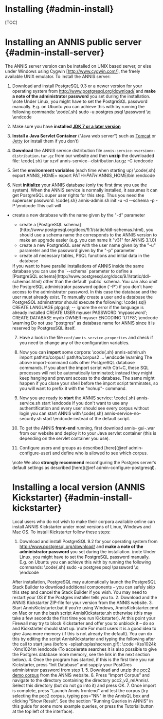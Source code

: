 Installing {#admin-install}
==========

[TOC]


Installing an ANNIS public server {#admin-install-server}
================================


The ANNIS server version can be installed on UNIX based server, or else under
Windows using Cygwin [http://www.cygwin.com/], the freely available UNIX
emulator. To install the ANNIS server:

1. Download and install PostgreSQL 9.3 or a newer version for your operating system from 
http://www.postgresql.org/download/ and **make a note of the administrator
password** you set during the installation.
\note Under Linux, you might have to set the PostgreSQL password
manually. E.g. on Ubuntu you can achieve this with by running
the following commands:
\code{.sh}
sudo -u postgres psql
\password
\q
\endcode

2. Make sure you have **installed [JDK 7 or a later version](http://java.sun.com/javase/downloads/index.jsp)**
3. **Install a Java Servlet Container** ("Java web server") such as [Tomcat](http://tomcat.apache.org/) or [Jetty](http://www.mortbay.org/jetty/)
 (or install them if you don’t)
4. **Download** the ANNIS service distribution file `annis-service-<version>-distribution.tar.gz` from our website
and then **unzip** the downloaded file:
\code{.sh}
tar xzvf annis-service-<version>-distribution.tar.gz -C <installation directory>
\endcode
5. Set the **environment variables** (each time when starting up)
\code{.sh}
export ANNIS_HOME=<installation directory>
export PATH=$PATH:$ANNIS_HOME/bin
\endcode
6. Next **initialize** your ANNIS database (only the first time you use the system).
When the ANNIS service is normally installed, it assumes it can get PostgreSQL super user rights for this step. Thus you need the superuser password.
\code{.sh}
annis-admin.sh init -u <username> -d <dbname> --schema <schema> -p <new user password>
-P <postgres superuser password>
\endcode
This call will 
<ul><li>create a new database with the name given by the "-d" parameter</li>
<ul><li>create a [PostgreSQL schema](http://www.postgresql.org/docs/9.1/static/ddl-schemas.html), you should use a schema name the corresponds to the ANNIS version to make an upgrade easier (e.g. you can name it "v31" for ANNIS 3.1.0)</li>
<li>create a new PostgreSQL user with the user name given by the "-u" parameter and the password given by the "-p" parameter</li>
<li>create all necessary tables, PSQL functions and initial data in the database</li></ul>
If you want to have parallel installations of ANNIS inside the same database you
can use the `--schema` parameter to define a [PostgreSQL schema](http://www.postgresql.org/docs/9.1/static/ddl-schemas.html)
other than the default `public` schema.
You can also omit the PostgreSQL administrator password option (`-P`) if you don't have
access to the administrator password. In this case the database and the user must already
exist. To manually create a user and a database the PostgreSQL adminstrator should execute the following:
\code{.sql}
CREATE LANGUAGE plpgsql; -- ignore the error if the language is already installed
CREATE USER myuser PASSWORD 'mypassword';
CREATE DATABASE mydb OWNER myuser ENCODING 'UTF8';
\endcode
\warning Do not use "postgres" as database name for ANNIS since it is reserved by PostgresSQL itself.

7. Have a look in the file `conf/annis-service.properties` and check if you need to change
any of the configuration variables.

8. Now you can **import** some corpora:
\code{.sh}
annis-admin.sh import path/to/corpus1 path/to/corpus2 ...
\endcode
\warning
The above import-command calls other PostgreSQL database
commands. If you abort the import script with Ctrl+C, these
SQL processes will not be automatically terminated; instead they
might keep hanging and prevent access to the database. The
same might happen if you close your shell before the import
script terminates, so you will want to prefix it with the "nohup"-
command.

9. Now you are ready to **start** the ANNIS service:
\code{.sh}
annis-service.sh start
\endcode
If you don't want to use any authentification and every user should see every
corpus without login you can start ANNIS with
\code{.sh}
annis-service-no-security.sh start
\endcode
instead of the default script.
10. To get the ANNIS **front-end** running, first download annis-
gui-<version>.war from our website and deploy it to your Java servlet
container (this is depending on the servlet container you use).
11. Configure users and groups as described [here](@ref admin-configure-user) 
and define who is allowed to see which corpus.

\note
We also **strongly recommend** reconfiguring the Postgres server’s default
settings as described [here](@ref admin-configure-postgresql).

Installing a local version (ANNIS Kickstarter)     {#admin-install-kickstarter}
==============================================

Local users who do not wish to make their corpora available online can install
ANNIS Kickstarter under most versions of Linux, Windows and Mac OS. To install
Kickstarter follow these steps:

1. Download and install PostgreSQL 9.2 for your operating system from 
http://www.postgresql.org/download/ and **make a note of the administrator
password** you set during the installation.
\note Under Linux, you might have to set the PostgreSQL password
manually. E.g. on Ubuntu you can achieve this with by running
the following commands:
\code{.sh}
sudo -u postgres psql
\password
\q
\endcode

After installation, PostgreSQL may automatically launch the PostgreSQL
Stack Builder to download additional components – you can safely skip this
step and cancel the Stack Builder if you wish. You may need to restart your
OS if the Postgres installer tells you to.
2. Download and the ANNIS Kickstarter ZIP-file for your version from the ANNIS website.
3. Start AnnisKickstarter.bat if you’re using Windows, AnnisKickstarter.cmd on Mac or run the bash script
 AnnisKickstarter.sh otherwise (this may take a few seconds the first time you
run Kickstarter). At this point your Firewall may try to block Kickstarter and
offer you to unblock it – do so and Kickstarter should start up.
\note For most users it is a good idea to give Java more memory (if this
is not already the default). You can do this by editing the script
AnnisKickstarter and typing the following after the call to start
java (before -splash:splashscreen.gif):
\code
-Xss1024k -Xmx1024m
\endcode
(To accelerate searches it is also possible to give the Postgres
database more memory, see the link in the next section below).
4. Once the program has started, if this is the first time you run Kickstarter,
press “Init Database” and supply your PostGres administrator password
from step 1.
5. Download and unzip the [pcc2 demo corpus](http://korpling.german.hu-berlin.de/~annis/downloads/sample_corpora/pcc2_relAnnis.zip) from the
ANNIS website.
6. Press “Import Corpus” and navigate to the directory containing the directory pcc2_v2_relAnnis/. Select this directory (but do not go into it) and press OK.
7. Once import is complete, press "Launch Annis frontend" and test the corpus (try selecting the pcc2
corpus, typing pos="NN" in the AnnisQL box and clicking “Show Result”. See
the section “Running Queries in ANNIS” in this guide for some more example
queries, or press the Tutorial button at the top left of the interface).

